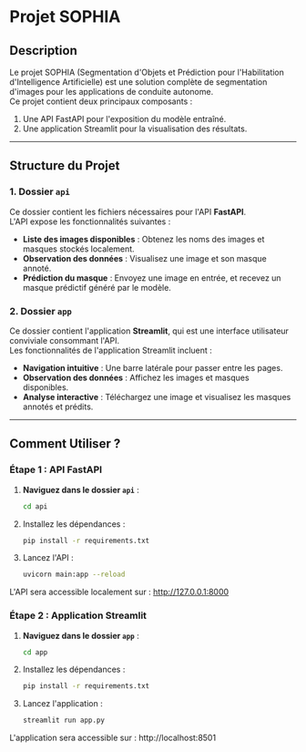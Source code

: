 
# **Projet SOPHIA**

## **Description**
Le projet SOPHIA (Segmentation d'Objets et Prédiction pour l'Habilitation d'Intelligence Artificielle) est une solution complète de segmentation d'images pour les applications de conduite autonome.  
Ce projet contient deux principaux composants :

1. Une API FastAPI pour l'exposition du modèle entraîné.
2. Une application Streamlit pour la visualisation des résultats.

---

## **Structure du Projet**

### **1. Dossier `api`**
Ce dossier contient les fichiers nécessaires pour l'API **FastAPI**.  
L'API expose les fonctionnalités suivantes :
- **Liste des images disponibles** : Obtenez les noms des images et masques stockés localement.
- **Observation des données** : Visualisez une image et son masque annoté.
- **Prédiction du masque** : Envoyez une image en entrée, et recevez un masque prédictif généré par le modèle.

### **2. Dossier `app`**
Ce dossier contient l'application **Streamlit**, qui est une interface utilisateur conviviale consommant l'API.  
Les fonctionnalités de l'application Streamlit incluent :
- **Navigation intuitive** : Une barre latérale pour passer entre les pages.
- **Observation des données** : Affichez les images et masques disponibles.
- **Analyse interactive** : Téléchargez une image et visualisez les masques annotés et prédits.

---

## **Comment Utiliser ?**

### **Étape 1 : API FastAPI**
1. **Naviguez dans le dossier `api`** :
   ```bash
   cd api
   
2. Installez les dépendances :
    ```bash   
    pip install -r requirements.txt
3. Lancez l'API :
   ```bash 
   uvicorn main:app --reload

L'API sera accessible localement sur : http://127.0.0.1:8000


### **Étape 2 : Application Streamlit**
1. **Naviguez dans le dossier `app`** :   
   ```bash
   cd app

2. Installez les dépendances :
    ```bash   
    pip install -r requirements.txt
3. Lancez l'application :
   ```bash 
   streamlit run app.py

L'application sera accessible sur : http://localhost:8501
